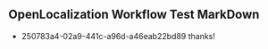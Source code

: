 ## OpenLocalization Workflow Test MarkDown
* 250783a4-02a9-441c-a96d-a46eab22bd89 thanks!

<!--HONumber=Sep16_HO1-->


